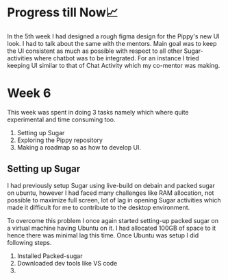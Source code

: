 # Progress till Now📈
In the 5th week I had designed a rough figma design for the Pippy's new UI look. I had to talk about the same with the mentors. Main goal was to keep the UI consistent as much as possible with respect to all other Sugar-activities where chatbot was to be integrated. For an instance I tried keeping UI similar to that of Chat Activity which my co-mentor was making.

# Week 6
This week was spent in doing 3 tasks namely which where quite experimental and time consuming too.
1. Setting up Sugar
2. Exploring the Pippy repository
3. Making a roadmap so as how to develop UI.

## Setting up Sugar
I had previously setup Sugar using live-build on debain and packed sugar on ubuntu, however I had faced many challenges like RAM allocation, not possible to maximize full screen, lot of lag in opening Sugar activities which made it difficult for me to contribute to the desktop environment. 

To overcome this problem I once again started setting-up packed sugar on a virtual machine having Ubuntu on it. I had allocated 100GB of space to it hence there was minimal lag this time. Once Ubuntu was setup I did following steps.

1. Installed Packed-sugar
2. Downloaded dev tools like VS code
3. 



